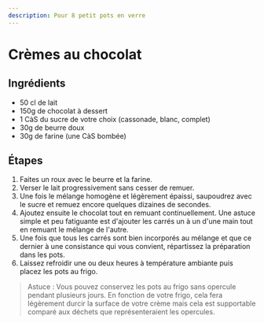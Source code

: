 ```yaml
---
description: Pour 8 petit pots en verre
---
```


# Crèmes au chocolat

## Ingrédients

* 50 cl de lait
* 150g de chocolat à dessert
* 1 CàS du sucre de votre choix \(cassonade, blanc, complet\)
* 30g de beurre doux
* 30g de farine \(une CàS bombée\)

## Étapes

1. Faites un roux avec le beurre et la farine.
2. Verser le lait progressivement sans cesser de remuer.
3. Une fois le mélange homogène et légèrement épaissi, saupoudrez avec le sucre et remuez encore quelques dizaines de secondes.
4. Ajoutez ensuite le chocolat tout en remuant continuellement. Une astuce simple et peu fatiguante est d'ajouter les carrés un à un d'une main tout en remuant le mélange de l'autre.
5. Une fois que tous les carrés sont bien incorporés au mélange et que ce dernier à une consistance qui vous convient, répartissez la préparation dans les pots.
6. Laissez refroidir une ou deux heures à température ambiante puis placez les pots au frigo.

> Astuce : Vous pouvez conservez les pots au frigo sans opercule pendant plusieurs jours. En fonction de votre frigo, cela fera légèrement durcir la surface de votre crème mais cela est supportable comparé aux déchets que représenteraient les opercules.

